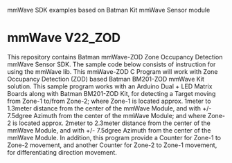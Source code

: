 
mmWave SDK examples based on Batman Kit mmWave Sensor module

# mmWave V22_ZOD

This repository contains Batman mmWave-ZOD Zone Occupancy Detection mmWave Sensor SDK. The sample code below consists of instruction for using the mmWave lib. This mmWave-ZOD C Program will work with Zone Occupancy Detection (ZOD) based Batman BM201-ZOD mmWave Kit solution. This sample program works with an Arduino Dual + LED Matrix Boards along with Batman BM201-ZOD Kit, for detecting a Target moving from Zone-1 to/from Zone-2; where Zone-1 is located approx. 1meter to 1.3meter distance from the center of the mmWave Module, and with +/- 7.5dgree Azimuth from the center of the mmWave Module; and where Zone-2 is located approx. 2meter to 2.3meter distance from the center of the mmWave Module, and with +/- 7.5dgree Azimuth from the center of the mmWave Module.  In addition, this program provide a Counter for Zone-1 to Zone-2 movement, and another Counter for Zone-2 to Zone-1 movement, for differentiating direction movement.

